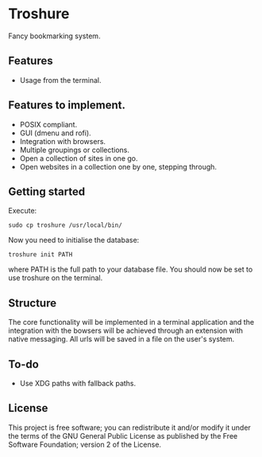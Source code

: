 # Troshure
Fancy bookmarking system.

## Features
* Usage from the terminal.

## Features to implement.
* POSIX compliant.
* GUI (dmenu and rofi).
* Integration with browsers.
* Multiple groupings or collections.
* Open a collection of sites in one go.
* Open websites in a collection one by one, stepping through.

## Getting started
Execute:
```{BASH}
sudo cp troshure /usr/local/bin/
```
Now you need to initialise the database:
```{BASH}
troshure init PATH
```
where PATH is the full path to your database file.
You should now be set to use troshure on the terminal.

## Structure
The core functionality will be implemented in a terminal application and the integration with the bowsers will be achieved through an extension with native messaging.
All urls will be saved in a file on the user's system.

## To-do
* Use XDG paths with fallback paths.

## License
This project is free software; you can redistribute it and/or modify it under the terms of the GNU General Public License as published by the Free Software Foundation; version 2 of the License.
